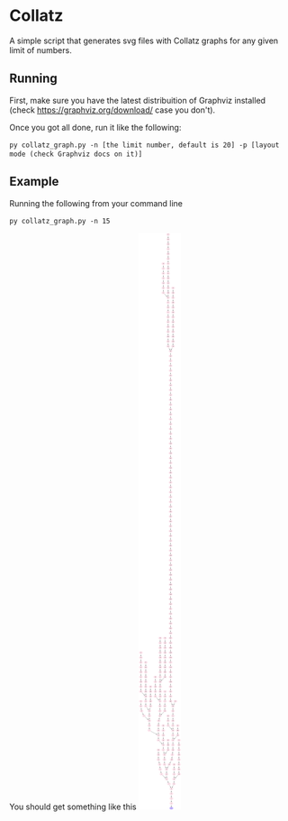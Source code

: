 # Collatz
A simple script that generates svg files with Collatz graphs for any given limit of numbers.

## Running
First, make sure you have the latest distribuition of Graphviz installed (check https://graphviz.org/download/ case you don't).

Once you got all done, run it like the following: 

````
py collatz_graph.py -n [the limit number, default is 20] -p [layout mode (check Graphviz docs on it)]
````

## Example
Running the following from your command line

````
py collatz_graph.py -n 15
````

You should get something like this
![example](https://raw.githubusercontent.com/andrew3314/collatz/main/collatz-graph.svg)

